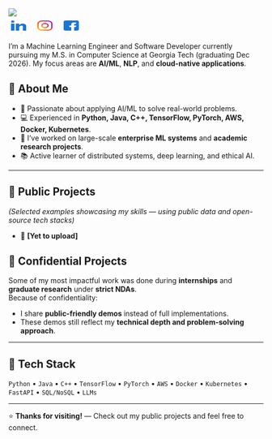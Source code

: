 

<div>
  <a href="https://git.io/typing-svg">
    <img src="https://readme-typing-svg.herokuapp.com/?lines=Hello,+There!+👋;This+is+Gagana+Dhanakoti........;Nice+to+meet+you!&color=8D139C&size=30">
  </a>
</div>

<a href="https://www.linkedin.com/in/gaganadhanakoti/" target="_blank">
<img src="https://github.com/GaganaDhanakoti/GaganaDhanakoti/blob/main/Images/Icon/Social/linked-in.svg" alt="Gagana Dhanakoti" height="20" width="30" style= "display: inline-block; margin: 5px;" /></a>
&nbsp;
<a href="https://www.instagram.com/gaganadhanakoti/" target="_blank">
<img src="https://github.com/GaganaDhanakoti/GaganaDhanakoti/blob/main/Images/Icon/Social/instagram.svg" alt="gaganadhanakoti" height="20" width="30" style= "display: inline-block; margin: 5px;"/></a>
&nbsp;
<a href="https://www.facebook.com/profile.php?id=100011399682891" target="_blank">
<img src="https://github.com/GaganaDhanakoti/GaganaDhanakoti/blob/main/Images/Icon/Social/facebook.svg" alt="gaganadhanakoti" height="20" width="30" style= "display: inline-block; margin: 5px;"/></a>
&nbsp;

I’m a Machine Learning Engineer and Software Developer currently pursuing my M.S. in Computer Science at Georgia Tech (graduating Dec 2026). My focus areas are **AI/ML**, **NLP**, and **cloud-native applications**.


## 🔹 About Me
- 🌱 Passionate about applying AI/ML to solve real-world problems.
- 💻 Experienced in **Python, Java, C++, TensorFlow, PyTorch, AWS, Docker, Kubernetes**.
- 🤝 I’ve worked on large-scale **enterprise ML systems** and **academic research projects**.
- 📚 Active learner of distributed systems, deep learning, and ethical AI.

---

## 🔹 Public Projects
*(Selected examples showcasing my skills — using public data and open-source tech stacks)*  
- 🧠 **[Yet to upload]**  

<!--
⚡ **[Project Name]** – e.g., Scalable ML API (FastAPI + Docker + Kubernetes).  
🔍 **[Project Name]** – e.g., Bias Mitigation Toolkit (Public datasets).  

-->

## 🔹 Confidential Projects
Some of my most impactful work was done during **internships** and **graduate research** under **strict NDAs**.  
Because of confidentiality:  
- I share **public-friendly demos** instead of full implementations.  
- These demos still reflect my **technical depth and problem-solving approach**.  

---

## 🔹 Tech Stack
`Python` • `Java` • `C++` • `TensorFlow` • `PyTorch` • `AWS` • `Docker` • `Kubernetes` • `FastAPI` • `SQL/NoSQL` • `LLMs`

---

⭐ **Thanks for visiting!** — Check out my public projects and feel free to connect.




<!--
**GaganaDhanakoti/GaganaDhanakoti** is a ✨ _special_ ✨ repository because its `README.md` (this file) appears on your GitHub profile.

Here are some ideas to get you started:

- 🔭 I’m currently working on ...
- 🌱 I’m currently learning ...
- 👯 I’m looking to collaborate on ...
- 🤔 I’m looking for help with ...
- 💬 Ask me about ...
- 📫 How to reach me: ...
- 😄 Pronouns: ...
- ⚡ Fun fact: ...
-->
